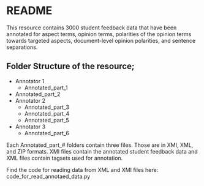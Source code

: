 # README 
This resource contains 3000 student feedback data that have been annotated for aspect terms, opinion terms, polarities of the opinion terms towards targeted aspects, document-level opinion polarities, and sentence separations.

## Folder Structure of the resource;

- Annotator 1
	- Annotated_part_1
- Annotated_part_2
- Annotator 2
	- Annotated_part_3
	- Annotated_part_4
	- Annotated_part_5
- Annotator 3
	- Annotated_part_6

Each Annotated_part_# folders contain three files. Those are in XMI, XML, and ZIP formats. 
XMI files contain the annotated student feedback data and XML files contain tagsets used for annotation.

Find the code for reading data from XML and XMI files here: code_for_read_annotaed_data.py
